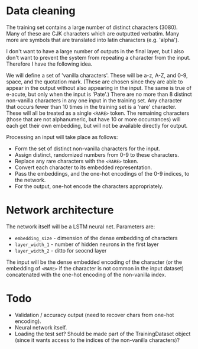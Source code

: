 
# Data cleaning

The training set contains a large number of distinct characters (3080).
Many of these are CJK characters which are outputted verbatim.
Many more are symbols that are translated into latin characters (e.g. 'alpha').

I don't want to have a large number of outputs in the final layer, but I also
don't want to prevent the system from repeating a character from the input.
Therefore I have the following idea.

We will define a set of 'vanilla characters'. These will be a-z, A-Z, and 0-9, space, and the quotation mark.
(These are chosen since they are able to appear in the output without also appearing in the input.
The same is true of e-acute, but only when the input is 'Pate'.)
There are no more than 8 distinct non-vanilla characters in any one input in the training set.
Any character that occurs fewer than 10 times in the training set is a 'rare' character.
These will all be treated as a single `<RARE>` token.
The remaining characters (those that are not alphanumeric, but have 10 or more occurrances)
will each get their own embedding, but will not be available directly for output.

Processing an input will take place as follows:
* Form the set of distinct non-vanilla characters for the input.
* Assign distinct, randomized numbers from 0-9 to these characters.
* Replace any rare characters with the `<RARE>` token.
* Convert each character to its embedded representation.
* Pass the embeddings, and the one-hot encodings of the 0-9 indices, to the network.
* For the output, one-hot encode the characters appropriately.

# Network architecture

The network itself will be a LSTM neural net.
Parameters are:
* `embedding_size` - dimension of the dense embedding of characters
* `layer_width_1` - number of hidden neurons in the first layer
* `layer_width_2` - ditto for seocnd layer

The input will be the dense embedded encoding of the character (or the embedding of `<RARE>` if the character is not common in the input dataset) concatenated with the one-hot encoding of the non-vanilla index.

# Todo

* Validation / accuracy output (need to recover chars from one-hot encoding).
* Neural network itself.
* Loading the test set? Should be made part of the TrainingDataset object (since it wants access to
  the indices of the non-vanilla characters)?
